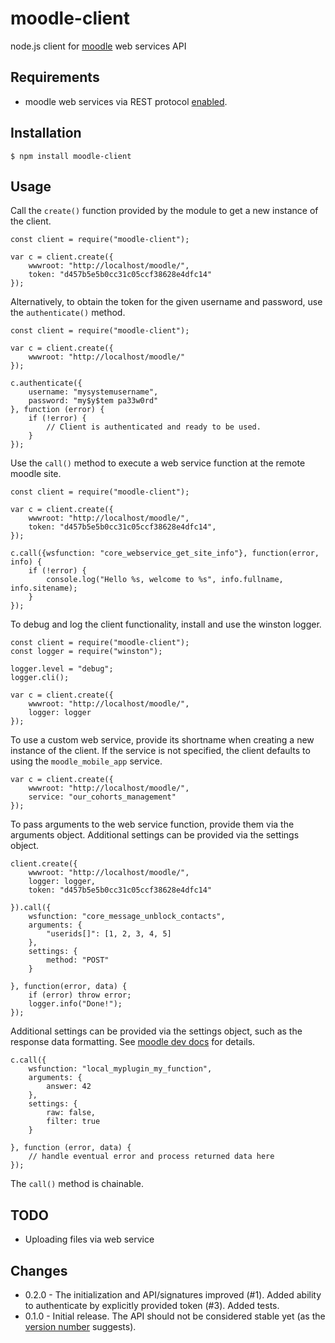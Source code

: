 moodle-client
=============

node.js client for [moodle](https://moodle.org/) web services API

## Requirements

* moodle web services via REST protocol [enabled](https://docs.moodle.org/en/Using_web_services).

## Installation

    $ npm install moodle-client

## Usage

Call the `create()` function provided by the module to get a new instance of the client.

    const client = require("moodle-client");

    var c = client.create({
        wwwroot: "http://localhost/moodle/",
        token: "d457b5e5b0cc31c05ccf38628e4dfc14"
    });

Alternatively, to obtain the token for the given username and password, use the `authenticate()` method.

    const client = require("moodle-client");

    var c = client.create({
        wwwroot: "http://localhost/moodle/"
    });

    c.authenticate({
        username: "mysystemusername",
        password: "my$y$tem pa33w0rd"
    }, function (error) {
        if (!error) {
            // Client is authenticated and ready to be used.
        }
    });

Use the `call()` method to execute a web service function at the remote moodle site.

    const client = require("moodle-client");

    var c = client.create({
        wwwroot: "http://localhost/moodle/",
        token: "d457b5e5b0cc31c05ccf38628e4dfc14",
    });

    c.call({wsfunction: "core_webservice_get_site_info"}, function(error, info) {
        if (!error) {
            console.log("Hello %s, welcome to %s", info.fullname, info.sitename);
        }
    });

To debug and log the client functionality, install and use the winston logger.

    const client = require("moodle-client");
    const logger = require("winston");

    logger.level = "debug";
    logger.cli();

    var c = client.create({
        wwwroot: "http://localhost/moodle/",
        logger: logger
    });

To use a custom web service, provide its shortname when creating a new instance of the client. If the service is not specified, the
client defaults to using the `moodle_mobile_app` service.

    var c = client.create({
        wwwroot: "http://localhost/moodle/",
        service: "our_cohorts_management"
    });


To pass arguments to the web service function, provide them via the arguments object. Additional settings can be provided via the
settings object.

    client.create({
        wwwroot: "http://localhost/moodle/",
        logger: logger,
        token: "d457b5e5b0cc31c05ccf38628e4dfc14"

    }).call({
        wsfunction: "core_message_unblock_contacts",
        arguments: {
            "userids[]": [1, 2, 3, 4, 5]
        },
        settings: {
            method: "POST"
        }

    }, function(error, data) {
        if (error) throw error;
        logger.info("Done!");
    });

Additional settings can be provided via the settings object, such as the response data formatting.
See [moodle dev docs](https://docs.moodle.org/dev/Creating_a_web_service_client#Text_formats) for details.

    c.call({
        wsfunction: "local_myplugin_my_function",
        arguments: {
            answer: 42
        },
        settings: {
            raw: false,
            filter: true
        }

    }, function (error, data) {
        // handle eventual error and process returned data here
    });

The `call()` method is chainable.

## TODO

* Uploading files via web service

## Changes

* 0.2.0 - The initialization and API/signatures improved (#1). Added ability to authenticate by explicitly provided token (#3).
          Added tests.
* 0.1.0 - Initial release. The API should not be considered stable yet (as the [version number](http://semver.org/) suggests).

